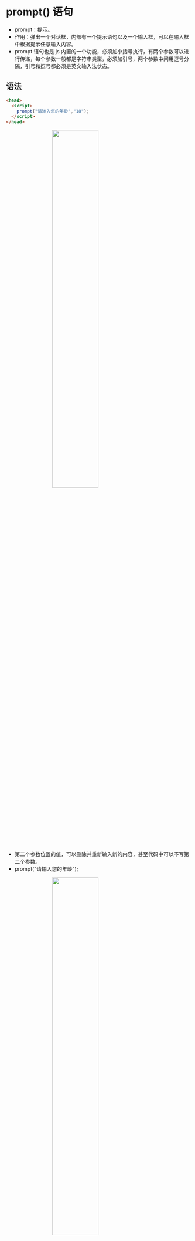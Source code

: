 # prompt() 语句

- prompt：提示。
- 作用：弹出一个对话框，内部有一个提示语句以及一个输入框，可以在输入框中根据提示任意输入内容。
- prompt 语句也是 js 内置的一个功能，必须加小括号执行，有两个参数可以进行传递，每个参数一般都是字符串类型，必须加引号，两个参数中间用逗号分隔，引号和逗号都必须是英文输入法状态。

## 语法

```html
<head>
  <script>
    prompt("请输入您的年龄","18");
  </script>
</head>
```

<img src="/images/Javascript/002.png" style="width: 50%; display: block; margin: 0 auto;">

- 第二个参数位置的值，可以删除并重新输入新的内容，甚至代码中可以不写第二个参数。
- prompt("请输入您的年龄");
<img src="/images/Javascript/003.png" style="width: 50%; display: block; margin: 0 auto;">

